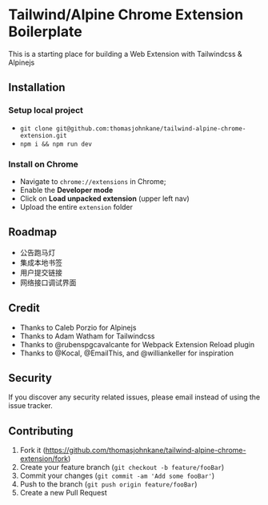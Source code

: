 # Tailwind/Alpine Chrome Extension Boilerplate
This is a starting place for building a Web Extension with Tailwindcss & Alpinejs

## Installation
### Setup local project
* `git clone git@github.com:thomasjohnkane/tailwind-alpine-chrome-extension.git`
* `npm i && npm run dev`

### Install on Chrome
* Navigate to `chrome://extensions` in Chrome;
* Enable the **Developer mode**
* Click on **Load unpacked extension** (upper left nav)
* Upload the entire `extension` folder

## Roadmap
- 公告跑马灯
- 集成本地书签
- 用户提交链接
- 网络接口调试界面

## Credit
* Thanks to Caleb Porzio for Alpinejs
* Thanks to Adam Watham for Tailwindcss
* Thanks to @rubenspgcavalcante for Webpack Extension Reload plugin
* Thanks to @Kocal, @EmailThis, and @williankeller for inspiration

## Security

If you discover any security related issues, please email instead of using the issue tracker.

## Contributing

1. Fork it (<https://github.com/thomasjohnkane/tailwind-alpine-chrome-extension/fork>)
2. Create your feature branch (`git checkout -b feature/fooBar`)
3. Commit your changes (`git commit -am 'Add some fooBar'`)
4. Push to the branch (`git push origin feature/fooBar`)
5. Create a new Pull Request

